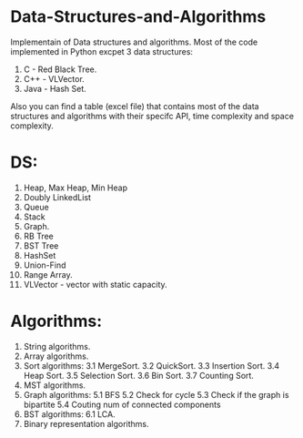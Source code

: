 # Data-Structures-and-Algorithms
Implementain of Data structures and algorithms.
Most of the code implemented in Python excpet 3 data structures:
1. C - Red Black Tree.
2. C++ - VLVector.
2. Java - Hash Set.

Also you can find a table (excel file) that contains most of the data structures and algorithms with their specifc API, time complexity and space complexity.

# DS:
1. Heap, Max Heap, Min Heap
2. Doubly LinkedList
3. Queue
4. Stack
5. Graph.
6. RB Tree
7. BST Tree
8. HashSet
9. Union-Find
10. Range Array.
11. VLVector - vector with static capacity.

# Algorithms:
1. String algorithms.
2. Array algorithms.
3. Sort algorithms:
  3.1 MergeSort.
  3.2 QuickSort.
  3.3 Insertion Sort.
  3.4 Heap Sort.
  3.5 Selection Sort.
  3.6 Bin Sort.
  3.7 Counting Sort.
4. MST algorithms.
5. Graph algorithms:
  5.1 BFS
  5.2 Check for cycle
  5.3 Check if the graph is bipartite
  5.4 Couting num of connected components
6. BST algorithms:
  6.1 LCA.
7. Binary representation algorithms.
